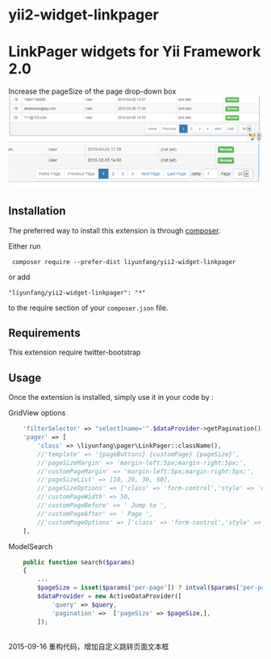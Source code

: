 # yii2-widget-linkpager
LinkPager widgets for Yii Framework 2.0
===============================
Increase the pageSize of the page drop-down box
![Effect picture 1](https://github.com/liyunfang/wr/blob/master/images/yii2-widget-linkpager-1.png "Effect picture 1")  
![Effect picture 2](https://github.com/liyunfang/wr/blob/master/images/yii2-widget-linkpager-2.png "Effect picture 2") 




Installation
------------

The preferred way to install this extension is through [composer](http://getcomposer.org/download/).

Either run

```
 composer require --prefer-dist liyunfang/yii2-widget-linkpager
```

or add

```
"liyunfang/yii2-widget-linkpager": "*"
```

to the require section of your `composer.json` file.

Requirements
------------
This extension require twitter-bootstrap

Usage
-----

Once the extension is installed, simply use it in your code by  :

GridView options
```php
    'filterSelector' => "select[name='".$dataProvider->getPagination()->pageSizeParam."'],input[name='".$dataProvider->getPagination()->pageParam."']",
    'pager' => [
        'class' => \liyunfang\pager\LinkPager::className(),
        //'template' => '{pageButtons} {customPage} {pageSize}',
        //'pageSizeMargin' => 'margin-left:5px;margin-right:5px;',
        //'customPageMargin' => 'margin-left:5px;margin-right:5px;',
        //'pageSizeList' => [10, 20, 30, 50],
        //'pageSizeOptions' => ['class' => 'form-control','style' => 'display: inline-block;width:auto;margin-top:0px;'];
        //'customPageWidth' => 50,
        //'customPageBefore' => ' Jump to ',
        //'customPageAfter' => ' Page ',
        //'customPageOptions' => ['class' => 'form-control','style' => 'display: inline-block;margin-top:0px;'];
    ],
 ```
 
ModelSearch
```php
    public function search($params)
    {
        ...
        $pageSize = isset($params['per-page']) ? intval($params['per-page']) : 10;
        $dataProvider = new ActiveDataProvider([
            'query' => $query,
            'pagination' =>  ['pageSize' => $pageSize,],
        ]);
        
 ```
2015-09-16 重构代码，增加自定义跳转页面文本框
